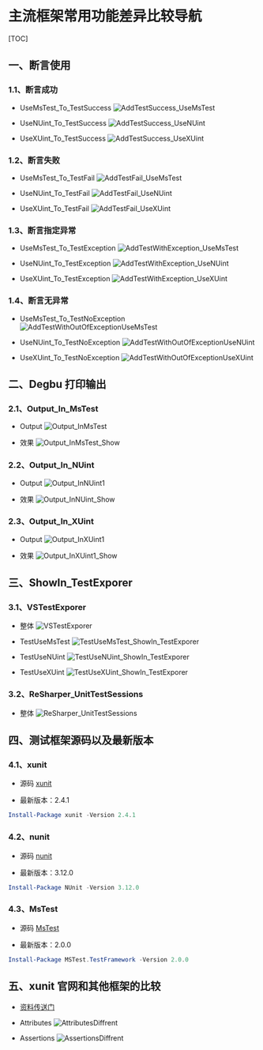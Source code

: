 # 主流框架常用功能差异比较导航

[TOC]

## 一、断言使用

### 1.1、断言成功

- UseMsTest_To_TestSuccess
  ![AddTestSuccess_UseMsTest](http://lycfds.tcy365.com/Pic/Share/UTShare/AddTestSuccess_UseMsTest.png)

- UseNUint_To_TestSuccess
  ![AddTestSuccess_UseNUint](http://lycfds.tcy365.com/Pic/Share/UTShare/AddTestSuccess_UseNUint.png)

- UseXUint_To_TestSuccess
  ![AddTestSuccess_UseXUint](http://lycfds.tcy365.com/Pic/Share/UTShare/AddTestSuccess_UseXUint.png)

### 1.2、断言失败

- UseMsTest_To_TestFail
  ![AddTestFail_UseMsTest](http://lycfds.tcy365.com/Pic/Share/UTShare/AddTestFail_UseMsTest.png)

- UseNUint_To_TestFail
  ![AddTestFail_UseNUint](http://lycfds.tcy365.com/Pic/Share/UTShare/AddTestFail_UseNUint.png)

- UseXUint_To_TestFail
  ![AddTestFail_UseXUint](http://lycfds.tcy365.com/Pic/Share/UTShare/AddTestFail_UseXUint.png)

### 1.3、断言指定异常

- UseMsTest_To_TestException
  ![AddTestWithException_UseMsTest](http://lycfds.tcy365.com/Pic/Share/UTShare/AddTestWithException_UseMsTest.png)

- UseNUint_To_TestException
  ![AddTestWithException_UseNUint](http://lycfds.tcy365.com/Pic/Share/UTShare/AddTestWithException_UseNUint.png)

- UseXUint_To_TestException
  ![AddTestWithException_UseXUint](http://lycfds.tcy365.com/Pic/Share/UTShare/AddTestWithException_UseXUint.png)

### 1.4、断言无异常

- UseMsTest_To_TestNoException
  ![AddTestWithOutOfExceptionUseMsTest](http://lycfds.tcy365.com/Pic/Share/UTShare/AddTestWithOutOfExceptionUseMsTest.png)

- UseNUint_To_TestNoException
  ![AddTestWithOutOfExceptionUseNUint](http://lycfds.tcy365.com/Pic/Share/UTShare/AddTestWithOutOfExceptionUseNUint.png)

- UseXUint_To_TestNoException
  ![AddTestWithOutOfExceptionUseXUint](http://lycfds.tcy365.com/Pic/Share/UTShare/AddTestWithOutOfExceptionUseXUint.png)

## 二、Degbu 打印输出

### 2.1、Output_In_MsTest

- Output
  ![Output_InMsTest](http://lycfds.tcy365.com/Pic/Share/UTShare/Output_InMsTest.png)

- 效果
  ![Output_InMsTest_Show](http://lycfds.tcy365.com/Pic/Share/UTShare/Output_InMsTest_Show.png)

### 2.2、Output_In_NUint

- Output
  ![Output_InNUint1](http://lycfds.tcy365.com/Pic/Share/UTShare/Output_InNUint1.png)

- 效果
  ![Output_InNUint_Show](http://lycfds.tcy365.com/Pic/Share/UTShare/Output_InNUint_Show.png)

### 2.3、Output_In_XUint

- Output
  ![Output_InXUint1](http://lycfds.tcy365.com/Pic/Share/UTShare/Output_InXUint1.png)

- 效果
  ![Output_InXUint1_Show](http://lycfds.tcy365.com/Pic/Share/UTShare/Output_InXUint1_Show.png)

## 三、ShowIn_TestExporer

### 3.1、VSTestExporer

- 整体
  ![VSTestExporer](http://lycfds.tcy365.com/Pic/Share/UTShare/VSTestExporer.png)

- TestUseMsTest
  ![TestUseMsTest_ShowIn_TestExporer](http://lycfds.tcy365.com/Pic/Share/UTShare/TestUseMsTest_ShowIn_TestExporer.png)

- TestUseNUint
  ![TestUseNUint_ShowIn_TestExporer](http://lycfds.tcy365.com/Pic/Share/UTShare/TestUseNUint_ShowIn_TestExporer.png)

- TestUseXUint
  ![TestUseXUint_ShowIn_TestExporer](http://lycfds.tcy365.com/Pic/Share/UTShare/TestUseXUint_ShowIn_TestExporer.png)

### 3.2、ReSharper_UnitTestSessions

- 整体
  ![ReSharper_UnitTestSessions](http://lycfds.tcy365.com/Pic/Share/UTShare/ReSharper_UnitTestSessions.png)

## 四、测试框架源码以及最新版本

### 4.1、xunit

- 源码
  [xunit](http://github.com/xunit/xunit)

- 最新版本：2.4.1

```powershell
Install-Package xunit -Version 2.4.1
```

### 4.2、nunit

- 源码
  [nunit](http://github.com/nunit/nunit)

- 最新版本：3.12.0

```powershell
Install-Package NUnit -Version 3.12.0
```

### 4.3、MsTest

- 源码
  [MsTest](http://github.com/microsoft/testfx)

- 最新版本：2.0.0

```powershell
Install-Package MSTest.TestFramework -Version 2.0.0
```

## 五、xunit 官网和其他框架的比较

- [资料传送门](http://xunit.net/docs/comparisons)

- Attributes
  ![AttributesDiffrent](http://lycfds.tcy365.com/Pic/Share/UTShare/AttributesDiffrent.png)

- Assertions
  ![AssertionsDiffrent](http://lycfds.tcy365.com/Pic/Share/UTShare/AssertionsDiffrent.png)
